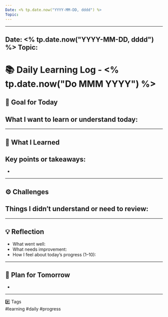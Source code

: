 ```yaml
---
Date: <% tp.date.now("YYYY-MM-DD, dddd") %>
Topic:
---
```

---
Date: <% tp.date.now("YYYY-MM-DD, dddd") %>
Topic: 
---

# 📚 Daily Learning Log - <% tp.date.now("Do MMM YYYY") %>

## 🎯 Goal for Today
What I want to learn or understand today:
- 

---

## 🧠 What I Learned
Key points or takeaways:
- 
- 

---

## ⚙️ Challenges
Things I didn’t understand or need to review:
- 

---

## 💡 Reflection
- What went well: 
- What needs improvement: 
- How I feel about today’s progress (1–10): 

---

## 🚀 Plan for Tomorrow
- 

---

#️⃣ Tags  
#learning #daily #progress
